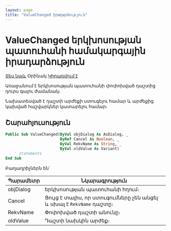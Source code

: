 ```yaml
---
layout: page
title: "ValueChanged իրադարձություն"
---
```


# ValueChanged երկխոսության պատուհանի համակարգային իրադարձություն

[Տես նաև](../scriptstproced.md) Օրինակ [Կիրառվում է](../Functions/AsDialog.md)

Առաջանում է երկխոսության պատուհանի փոփոխված դաշտից դուրս գալու ժամանակ։ 

Նախատեսված է դաշտի արժեքի ստուգելու համար և արժեքից կախված հաշվարկներ կատարելու համար։

## Շարահյուսություն

``` vb
Public Sub ValueChanged(ByVal objDialog As AsDialog, _
                        ByRef Cancel As Boolean, _
                        ByVal RekvName As String, _
                        ByVal oldValue As Variant)
    ' statements
End Sub
```

Բաղադրիչներն են՝

| Պարամետր | Նկարագրություն |
|--|--|
| objDialog | երկխոսության պատուհանի հղում։ |
| Cancel | Ցույց է տալիս, որ ստուգումները չեն անցել և սխալ է `RekvName` դաշտը։ |
| RekvName | Փոփոխված դաշտի անունը։ |
| oldValue | Դաշտի նախկին արժեք։ |
